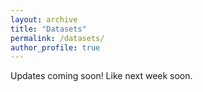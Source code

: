 ```yaml
---
layout: archive
title: "Datasets"
permalink: /datasets/
author_profile: true
---
```


Updates coming soon! Like next week soon.
